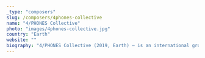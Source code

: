 ```yaml
---
_type: "composers"
slug: /composers/4phones-collective
name: "4/PHONES Collective"
photo: "images/4phones-collective.jpg"
country: "Earth"
website: ""
biography: "4/PHONES Collective (2019, Earth) – is an international group of artists that met and collaborated in the MusicMakers Hacklab at CTM festival in Berlin 2019. They come from different countries and have different backgrounds, specializing in music composition, performance, sound art, visual art, engineering, programming and live coding. They are: Maja Bosnić (1985, Serbia), Juan Olaya (1984, Colombia), Justyna Stasiowska (1987, Poland), Hasan Mashni (1986, Palestine) and Tomy Herseta (1992, Indonesia), and Arsenije Savic (1992, Serbia) took over the web app programming for the audience for all other and upcoming performances, after its premiere. “There is no performance art without the audience. There is no audience without smartphones. Hence, in order to create interactive experience for everyone present, we have composed an interactive performance for participating audience with smartphones.”"
---
```

